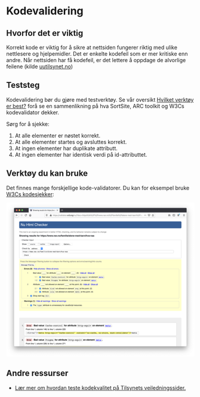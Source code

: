 # Kodevalidering

## Hvorfor det er viktig
Korrekt kode er viktig for å sikre at nettsiden fungerer riktig med ulike nettlesere og hjelpemidler. Det er enkelte kodefeil som er mer kritiske enn andre. Når nettsiden har få kodefeil, er det lettere å oppdage de alvorlige feilene (kilde [uutilsynet.no](https://www.uutilsynet.no/regelverk/sjekk-nettstedet-ditt-selv/708#10_kodevalidering))

## Teststeg
Kodevalidering bør du gjøre med testverktøy. Se vår oversikt [Hvilket verktøy er best?](/hvordan-faa-det-til/UU-testing/automatisert-testing/hvilket-verktøy-er-best.md) forå se en sammenlikning på hva SortSite, ARC toolkit og W3Cs kodevalidator dekker.

Sørg for å sjekke:
1. At alle elementer er nøstet korrekt.
2. At alle elementer startes og avsluttes korrekt.
3. At ingen elementer har duplikate attributt.
4. At ingen elementer har identisk verdi på id-attributtet.


## Verktøy du kan bruke
Det finnes mange forskjellige kode-validatorer. Du kan for eksempel bruke [W3Cs kodesjekker](https://validator.w3.org/):

![Sjekk av Alene med barn-siden med W3Cs kodevalidator](https://github.com/navikt/universell-utforming/blob/master/hvordan-faa-det-til/UU-testing/manuell-testing/w3c-kodesjekker.png)

## Andre ressurser
* [Lær mer om hvordan teste kodekvalitet på Tilsynets veiledningssider.](https://www.uutilsynet.no/regelverk/kodestandarder-og-validering/212)


